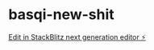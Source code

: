 # basqi-new-shit

[Edit in StackBlitz next generation editor ⚡️](https://stackblitz.com/~/github.com/coltonbatts/basqi-new-shit)